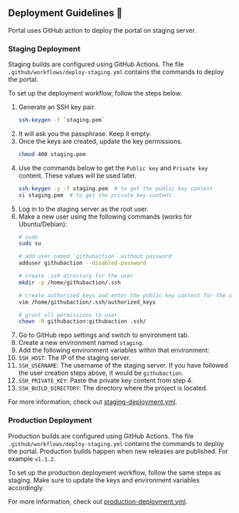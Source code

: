 ## Deployment Guidelines :mag_right:
Portal uses GitHub action to deploy the portal on staging server.

### Staging Deployment
Staging builds are configured using GitHub Actions. The file `.github/workflows/deploy-staging.yml` contains the commands to deploy the portal.

To set up the deployment workflow, follow the steps below.

1. Generate an SSH key pair.
    ```sh
    ssh-keygen -f `staging.pem`
    ```
2. It will ask you the passphrase. Keep it empty.
3. Once the keys are created, update the key permissions.
    ```sh
    chmod 400 staging.pem
    ```
4. Use the commands below to get the `Public key` and `Private key` content. These values will be used later.
    ```sh
    ssh-keygen -y -f staging.pem  # to get the public key content
    vi staging.pem  # to get the private key content
    ```
5. Log in to the staging server as the root user.
6. Make a new user using the following commands (works for Ubuntu/Debian):
    ```sh
    # sudo
    sudo su

    # add user named `githubaction` without password
    adduser githubaction --disabled-password

    # create .ssh directory for the user
    mkdir -p /home/githubaction/.ssh

    # create authorized_keys and enter the public key content for the user
    vim /home/githubaction/.ssh/authorized_keys

    # grant all permissions to user
    chown -R githubaction:githubaction .ssh/
    ```
7. Go to GitHub repo settings and switch to environment tab.
8. Create a new environment named `staging`.
9.  Add the following environment variables within that environment:
   1.  `SSH_HOST`: The IP of the staging server.
   2.  `SSH_USERNAME`: The username of the staging server. If you have followed the user creation steps above, it would be `githubaction`.
   3.  `SSH_PRIVATE_KEY`: Paste the private key content from step 4.
   4.  `SSH_BUILD_DIRECTORY`: The directory where the project is located.

For more information, check out [staging-deployment.yml](../.github/workflows/staging-deployment.yml).

### Production Deployment
Production builds are configured using GitHub Actions. The file `.github/workflows/deploy-staging.yml` contains the commands to deploy the portal. Production builds happen when new releases are published. For example `v1.1.2`.

To set up the production deployment workflow, follow the same steps as staging. Make sure to update the keys and environment variables accordingly.

For more information, check out [production-deployment.yml](../.github/workflows/production-deployment.yml).
